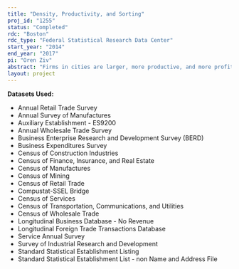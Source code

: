 ```yaml
---
title: "Density, Productivity, and Sorting"
proj_id: "1255"
status: "Completed"
rdc: "Boston"
rdc_type: "Federal Statistical Research Data Center"
start_year: "2014"
end_year: "2017"
pi: "Oren Ziv"
abstract: "Firms in cities are larger, more productive, and more profitable. At the same time, rents in cities are higher. This relationship between density, rent, and profits holds true in comparisons between cities in terms of size, average population density, and average firm density. This project explores intra-city relationships between firm and location characteristics to understand how firm location decisions affect the relationship between density, market access, and firm productivity at the intra-city level, and to test and estimate a novel model accounting for these relationships. "
layout: project
---
```


**Datasets Used:**

  - Annual Retail Trade Survey 
  - Annual Survey of Manufactures 
  - Auxiliary Establishment - ES9200 
  - Annual Wholesale Trade Survey 
  - Business Enterprise Research and Development Survey (BERD) 
  - Business Expenditures Survey 
  - Census of Construction Industries 
  - Census of Finance, Insurance, and Real Estate 
  - Census of Manufactures 
  - Census of Mining 
  - Census of Retail Trade 
  - Compustat-SSEL Bridge 
  - Census of Services 
  - Census of Transportation, Communications, and Utilities 
  - Census of Wholesale Trade 
  - Longitudinal Business Database - No Revenue 
  - Longitudinal Foreign Trade Transactions Database 
  - Service Annual Survey 
  - Survey of Industrial Research and Development 
  - Standard Statistical Establishment Listing 
  - Standard Statistical Establishment List - non Name and Address File 

